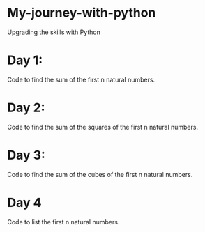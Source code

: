 # My-journey-with-python
Upgrading the skills with Python
# Day 1:
Code to find the sum of the first n natural numbers.
# Day 2: 
Code to find the sum of the squares of the first n natural numbers.
# Day 3:
Code to find the sum of the cubes of the first n natural numbers.
# Day 4
Code to list the first n natural numbers.
